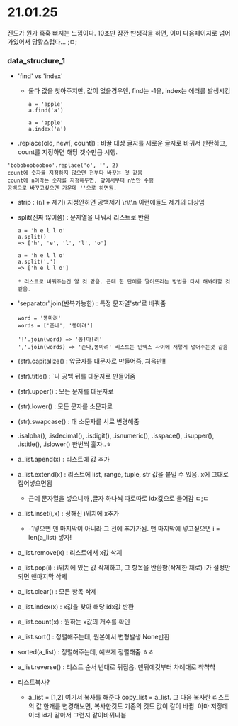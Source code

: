 # 21.01.25

진도가 뭔가 훅훅 빠지는 느낌이다. 10초만 잠깐 딴생각을 하면, 이미 다음페이지로 넘어가있어서 당황스럽다... ;ㅁ;

### data_structure_1

* 'find' vs 'index'

  * 둘다 값을 찾아주지만, 값이 없을경우엔, find는 -1을, index는 에러를 발생시킴

    ```
    a = 'apple'
    a.find('a')
    ```

    ```
    a = 'apple'
    a.index('a')
    ```

*  .replace(old, new[, count]) : 바꿀 대상 글자를 새로운 글자로 바꿔서 반환하고, count를 지정하면 해당 갯수만큼 시행.

  ```
  'boboboobooboo'.replace('o', '', 2)
  count에 숫자를 지정하지 않으면 전부다 바꾸는 것 같음
  count에 n이라는 숫자를 지정해두면, 앞에서부터 n번만 수행
  공백으로 바꾸고싶으면 가운데 ''으로 하면됨.
  ```

* strip : (r/l + 제거) 지정안하면 공백제거 \r\t\n 이런애들도 제거의 대상임

* split(진짜 많이씀) : 문자열을 나눠서 리스트로 반환

  ```
  a = 'h e l l o'
  a.split()
  => ['h', 'e', 'l', 'l', 'o']
  
  a = 'h e l l o'
  a.split(',')
  => ['h e l l o']
  
  * 리스트로 바꿔주는건 알 것 같음. 근데 한 단어를 떨어뜨리는 방법을 다시 해봐야할 것 같음.
  ```

* 'separator'.join(반복가능한) : 특정 문자열'str'로 바꿔줌

  ```
  word = '똥마려'
  words = ['존나', '똥마려']
  
  '!'.join(word) => '똥!마!려'
  ','.join(words) => '존나,똥마려' 리스트는 인덱스 사이에 저렇게 넣어주는것 같음
  ```

* (str).capitalize() : 앞글자를 대문자로 만들어줌, 처음만!!

* (str).title() : `나 공백 뒤를 대문자로 만들어줌

* (str).upper() : 모든 문자를 대문자로

* (str).lower() : 모든 문자를 소문자로

* (str).swapcase() : 대 소문자를 서로 변경해줌

* .isalpha(), .isdecimal(), .isdigit(), .isnumeric(), .isspace(), .isupper(), .istitle(), .islower()  한번씩 훑자..ㅎ



* a_list.apend(x) : 리스트에 값 추가
* a_list.extend(x) : 리스트에 list, range, tuple, str 값을 붙일 수 있음. x에 그대로 집어넣으면됨
  * 근데 문자열을 넣으니까 ,글자 하나씩 따로따로 idx값으로 들어감 ㄷ;ㄷ
* a_list.inset(i,x) : 정해진 i위치에 x추가
  * -1넣으면 맨 마지막이 아니라 그 전에 추가가됨. 맨 마지막에 넣고싶으면 i = len(a_list) 넣자!
* a_list.remove(x) : 리스트에서 x값 삭제
* a_list.pop(i) : i위치에 있는 값 삭제하고, 그 항목을 반환함(삭제한 채로) i가 설정안되면 맨마지막 삭제
* a_list.clear() : 모든 항목 삭제

* a_list.index(x) : x값을 찾아 해당 idx값 반환
* a_list.count(x) : 원하는 x값의 개수를 확인
* a_list.sort() : 정렬해주는데, 원본에서 변형발생 None반환
* sorted(a_list) : 정렬해주는데, 예쁘게 정렬해줌 ㅎㅎ
* a_list.reverse() : 리스트 순서 반대로 뒤집음. 맨뒤에것부터 차례대로 챡챡챡
* 리스트복사?
  * a_list = [1,2] 여기서 복사를 해준다 copy_list = a_list. 그 다음 복사한 리스트의 값 한개를 변경해보면, 복사한것도 기존의 것도 값이 같이 바뀜. 아마 저장데이터 id가 같아서 그런지 같이바뀌나봄